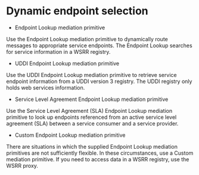 <!-- image -->

# Dynamic endpoint selection

- Endpoint Lookup mediation primitive

Use the Endpoint Lookup mediation primitive to dynamically route messages to appropriate service endpoints. The Endpoint Lookup searches for service information in a WSRR registry.
- UDDI Endpoint Lookup mediation primitive

Use the UDDI Endpoint Lookup mediation primitive to retrieve service endpoint information from a UDDI version 3 registry. The UDDI registry only holds web services information.
- Service Level Agreement Endpoint Lookup mediation primitive

Use the Service Level Agreement (SLA) Endpoint Lookup mediation primitive to look up endpoints referenced from an active service level agreement (SLA) between a service consumer and a service provider.
- Custom Endpoint Lookup mediation primitive

There are situations in which the supplied Endpoint Lookup mediation primitives are not sufficiently flexible. In these circumstances, use a Custom mediation primitive. If you need to access data in a WSRR registry, use the WSRR proxy.
